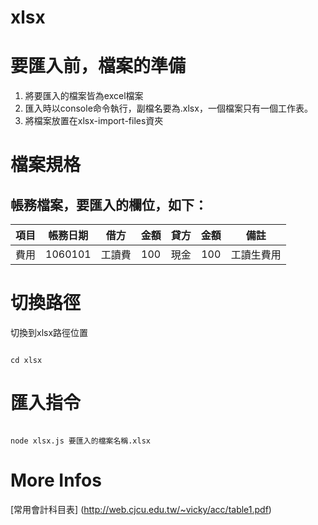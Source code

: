 # xlsx

# 要匯入前，檔案的準備
1. 將要匯入的檔案皆為excel檔案
2. 匯入時以console命令執行，副檔名要為.xlsx，一個檔案只有一個工作表。
3. 將檔案放置在xlsx-import-files資夾


# 檔案規格
## 帳務檔案，要匯入的欄位，如下：
| 項目 | 帳務日期 | 借方 | 金額 | 貸方 | 金額 | 備註 |
| :---: | :---: | :---: | :---: | :---: | :---: | :---: |
| 費用 | 1060101 | 工讀費 | 100 | 現金 | 100 | 工讀生費用 |


# 切換路徑
切換到xlsx路徑位置
```node

cd xlsx

```

# 匯入指令

```node

node xlsx.js 要匯入的檔案名稱.xlsx

```

# More Infos
[常用會計科目表] (http://web.cjcu.edu.tw/~vicky/acc/table1.pdf)



